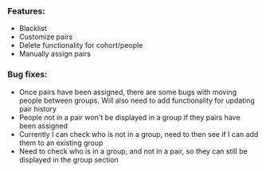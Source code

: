 ### Features:

- Blacklist
- Customize pairs
- Delete functionality for cohort/people
- Manually assign pairs

### Bug fixes:

- Once pairs have been assigned, there are some bugs with moving people between groups. Will also need to add functionality for updating pair history
- People not in a pair won't be displayed in a group if they pairs have been assigned
- Currently I can check who is not in a group, need to then see if I can add them to an existing group
- Need to check who is in a group, and not in a pair, so they can still be displayed in the group section
